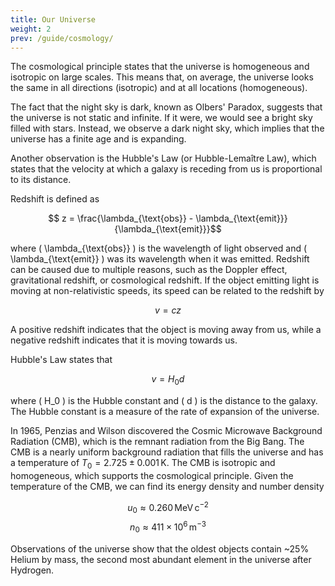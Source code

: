 ```yaml
---
title: Our Universe
weight: 2
prev: /guide/cosmology/
---
```


The cosmological principle states that the universe is homogeneous and isotropic on large scales. This means that, on average, the universe looks the same in all directions (isotropic) and at all locations (homogeneous).

The fact that the night sky is dark, known as Olbers' Paradox, suggests that the universe is not static and infinite. If it were, we would see a bright sky filled with stars. Instead, we observe a dark night sky, which implies that the universe has a finite age and is expanding.

Another observation is the Hubble's Law (or Hubble-Lemaître Law), which states that the velocity at which a galaxy is receding from us is proportional to its distance.

Redshift is defined as

$$ z = \frac{\lambda_{\text{obs}} - \lambda_{\text{emit}}}{\lambda_{\text{emit}}}$$

where \( \lambda_{\text{obs}} \) is the wavelength of light observed and \( \lambda_{\text{emit}} \) was its wavelength when it was emitted. Redshift can be caused due to multiple reasons, such as the Doppler effect, gravitational redshift, or cosmological redshift. If the object emitting light is moving at non-relativistic speeds, its speed can be related to the redshift by

$$ v = cz $$

A positive redshift indicates that the object is moving away from us, while a negative redshift indicates that it is moving towards us.

Hubble's Law states that

$$ v = H_0 d $$

where \( H_0 \) is the Hubble constant and \( d \) is the distance to the galaxy. The Hubble constant is a measure of the rate of expansion of the universe.

In 1965, Penzias and Wilson discovered the Cosmic Microwave Background Radiation (CMB), which is the remnant radiation from the Big Bang. The CMB is a nearly uniform background radiation that fills the universe and has a temperature of $T_0 = 2.725 \pm 0.001 \, \mathrm{K}$. The CMB is isotropic and homogeneous, which supports the cosmological principle. Given the temperature of the CMB, we can find its energy density and number density

$$ u_0 \approx 0.260 \, \mathrm{MeV \, c^{-2}} $$
$$ n_0 \approx 411 \times 10^6 \, \mathrm{m^{-3}} $$

Observations of the universe show that the oldest objects contain ~25% Helium by mass, the second most abundant element in the universe after Hydrogen.

